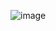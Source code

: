 ![image](https://user-images.githubusercontent.com/17753758/229281074-20f2eac6-8527-40ea-b144-d29271a2b3f7.png)
